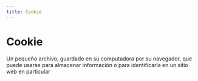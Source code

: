 ```yaml
---
title: Cookie
---
```

# Cookie 

Un pequeño archivo, guardado en su computadora por su navegador, que puede usarse para almacenar información o para identificarla en un sitio web en particular
